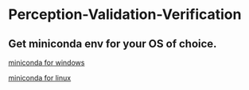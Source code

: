 # Perception-Validation-Verification



## Get miniconda env for your OS of choice.

[miniconda for windows](https://docs.conda.io/en/latest/miniconda.html)

[miniconda for linux](https://docs.conda.io/projects/conda/en/latest/user-guide/install/linux.html)


